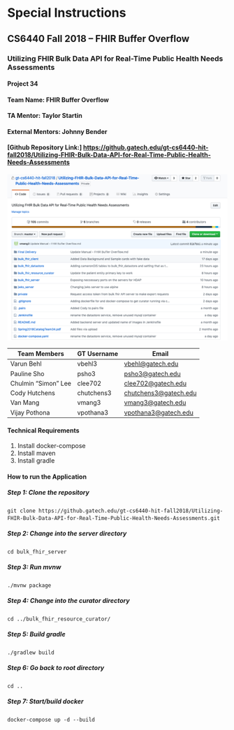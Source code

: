 # Special Instructions
## CS6440 Fall 2018 – FHIR Buffer Overflow
### Utilizing FHIR Bulk Data API for Real-Time Public Health Needs Assessments

#### Project 34
#### Team Name: FHIR Buffer Overflow
#### TA Mentor: Taylor Startin
#### External Mentors: Johnny Bender
#### [Github Repository Link:] https://github.gatech.edu/gt-cs6440-hit-fall2018/Utilizing-FHIR-Bulk-Data-API-for-Real-Time-Public-Health-Needs-Assessments

![Image](./imgs/github.png)



|Team Members | GT Username | Email |
| ------------| ----------- | ----- |
| Varun Behl  | vbehl3      | vbehl@gatech.edu|
| Pauline Sho | psho3       | psho3@gatech.edu |
| Chulmin “Simon” Lee | clee702 | clee702@gatech.edu |
| Cody Hutchens | chutchens3 | chutchens3@gatech.edu |
| Van Mang | vmang3 | vmang3@gatech.edu |
| Vijay Pothona | vpothana3 | vpothana3@gatech.edu |

#### Technical Requirements
1. Install docker-compose
2. Install maven
3. Install gradle

#### How to run the Application
##### Step 1: Clone the repository 
`git clone https://github.gatech.edu/gt-cs6440-hit-fall2018/Utilizing-FHIR-Bulk-Data-API-for-Real-Time-Public-Health-Needs-Assessments.git`
##### Step 2: Change into the server directory
`cd bulk_fhir_server`
##### Step 3: Run mvnw
`./mvnw package`
##### Step 4: Change into the curator directory
`cd ../bulk_fhir_resource_curator/`
##### Step 5: Build gradle
`./gradlew build`
##### Step 6: Go back to root directory
`cd ..`
##### Step 7: Start/build docker
`docker-compose up -d --build`
 
